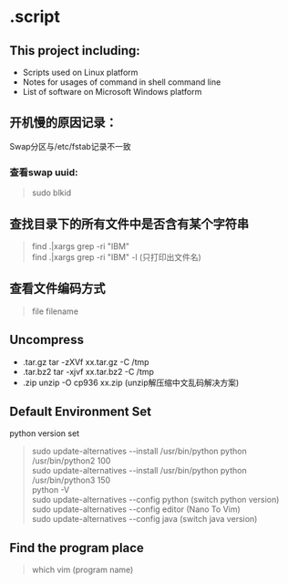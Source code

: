 # .script
## This project including:  
+ Scripts used on Linux platform
+ Notes for usages of command in shell command line
+ List of software on Microsoft Windows platform 

## 开机慢的原因记录：
Swap分区与/etc/fstab记录不一致
### 查看swap uuid:
> sudo blkid

## 查找目录下的所有文件中是否含有某个字符串 
> find .|xargs grep -ri "IBM"  
> find .|xargs grep -ri "IBM" -l (只打印出文件名) 

## 查看文件编码方式
> file filename

## Uncompress
+ .tar.gz  	tar -zXVf xx.tar.gz -C /tmp
+ .tar.bz2      tar -xjvf xx.tar.bz2 -C /tmp
+ .zip          unzip -O cp936 xx.zip (unzip解压缩中文乱码解决方案)

## Default Environment Set
python version set
> sudo update-alternatives --install /usr/bin/python python /usr/bin/python2 100  
> sudo update-alternatives --install /usr/bin/python python /usr/bin/python3 150  
> python -V  
> sudo update-alternatives --config python (switch python version)  
> sudo update-alternatives --config editor (Nano To Vim)  
> sudo update-alternatives --config java (switch java version)  

## Find the program place
> which vim (program name)
